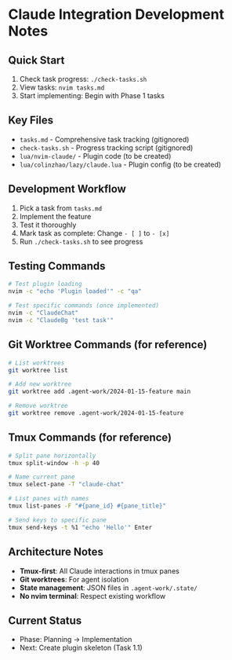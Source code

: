 # Claude Integration Development Notes

## Quick Start

1. Check task progress: `./check-tasks.sh`
2. View tasks: `nvim tasks.md`
3. Start implementing: Begin with Phase 1 tasks

## Key Files

- `tasks.md` - Comprehensive task tracking (gitignored)
- `check-tasks.sh` - Progress tracking script (gitignored)
- `lua/nvim-claude/` - Plugin code (to be created)
- `lua/colinzhao/lazy/claude.lua` - Plugin config (to be created)

## Development Workflow

1. Pick a task from `tasks.md`
2. Implement the feature
3. Test it thoroughly
4. Mark task as complete: Change `- [ ]` to `- [x]`
5. Run `./check-tasks.sh` to see progress

## Testing Commands

```bash
# Test plugin loading
nvim -c "echo 'Plugin loaded'" -c "qa"

# Test specific commands (once implemented)
nvim -c "ClaudeChat" 
nvim -c "ClaudeBg 'test task'"
```

## Git Worktree Commands (for reference)

```bash
# List worktrees
git worktree list

# Add new worktree
git worktree add .agent-work/2024-01-15-feature main

# Remove worktree
git worktree remove .agent-work/2024-01-15-feature
```

## Tmux Commands (for reference)

```bash
# Split pane horizontally
tmux split-window -h -p 40

# Name current pane
tmux select-pane -T "claude-chat"

# List panes with names
tmux list-panes -F "#{pane_id} #{pane_title}"

# Send keys to specific pane
tmux send-keys -t %1 "echo 'Hello'" Enter
```

## Architecture Notes

- **Tmux-first**: All Claude interactions in tmux panes
- **Git worktrees**: For agent isolation
- **State management**: JSON files in `.agent-work/.state/`
- **No nvim terminal**: Respect existing workflow

## Current Status

- Phase: Planning → Implementation
- Next: Create plugin skeleton (Task 1.1) 